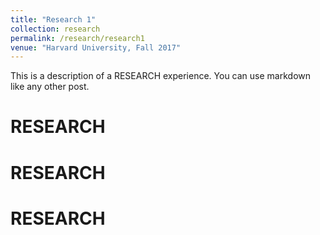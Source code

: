 ```yaml
---
title: "Research 1"
collection: research
permalink: /research/research1
venue: "Harvard University, Fall 2017"
---
```


This is a description of a RESEARCH experience. You can use markdown like any other post.

RESEARCH
======

RESEARCH
======

RESEARCH
======
